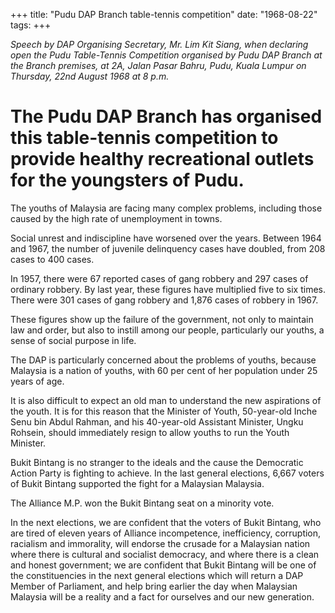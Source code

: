 +++ 
title: "Pudu DAP Branch table-tennis competition"
date: "1968-08-22"
tags:
+++

_Speech by DAP Organising Secretary, Mr. Lim Kit Siang, when declaring open the Pudu Table-Tennis Competition organised by Pudu DAP Branch at the Branch premises, at 2A, Jalan Pasar Bahru, Pudu, Kuala Lumpur on Thursday, 22nd August 1968 at 8 p.m._

# The Pudu DAP Branch has organised this table-tennis competition to provide healthy recreational outlets for the youngsters of Pudu.

The youths of Malaysia are facing many complex problems, including those caused by the high rate of unemployment in towns.

Social unrest and indiscipline have worsened over the years. Between 1964 and 1967, the number of juvenile delinquency cases have doubled, from 208 cases to 400 cases.</u>

In 1957, there were 67 reported cases of gang robbery and 297 cases of ordinary robbery. By last year, these figures have multiplied five to six times. There were 301 cases of gang robbery and 1,876 cases of robbery in 1967.

These figures show up the failure of the government, not only to maintain law and order, but also to instill among our people, particularly our youths, a sense of social purpose in life.

The DAP is particularly concerned about the problems of youths, because Malaysia is a nation of youths, with 60 per cent of her population under 25 years of age.

It is also difficult to expect an old man to understand the new aspirations of the youth. It is for this reason that the Minister of Youth, 50-year-old Inche Senu bin Abdul Rahman, and his 40-year-old Assistant Minister, Ungku Rohsein, should immediately resign to allow youths to run the Youth Minister.

Bukit Bintang is no stranger to the ideals and the cause the Democratic Action Party is fighting to achieve. In the last general elections, 6,667 voters of Bukit Bintang supported the fight for a Malaysian Malaysia.

The Alliance M.P. won the Bukit Bintang seat on a minority vote.

In the next elections, we are confident that the voters of Bukit Bintang, who are tired of eleven years of Alliance incompetence, inefficiency, corruption, racialism and immorality, will endorse the crusade for a Malaysian nation where there is cultural and socialist democracy, and where there is a clean and honest government; we are confident that Bukit Bintang will be one of the constituencies in the next general elections which will return a DAP Member of Parliament, and help bring earlier the day when Malaysian Malaysia will be a reality and a fact for ourselves and our new generation.
 
